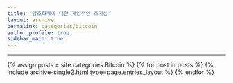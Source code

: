 ```yaml
---
title: "암호화폐에 대한 개인적인 호기심"
layout: archive
permalink: categories/bitcoin
author_profile: true
sidebar_main: true
---
```

<!-- 공백이 포함되어 있는 카테고리 이름의 경우 site.categories['a b c'] 이런식으로! -->

---

{% assign posts = site.categories.Bitcoin %}
{% for post in posts %} {% include archive-single2.html type=page.entries_layout %} {% endfor %}
